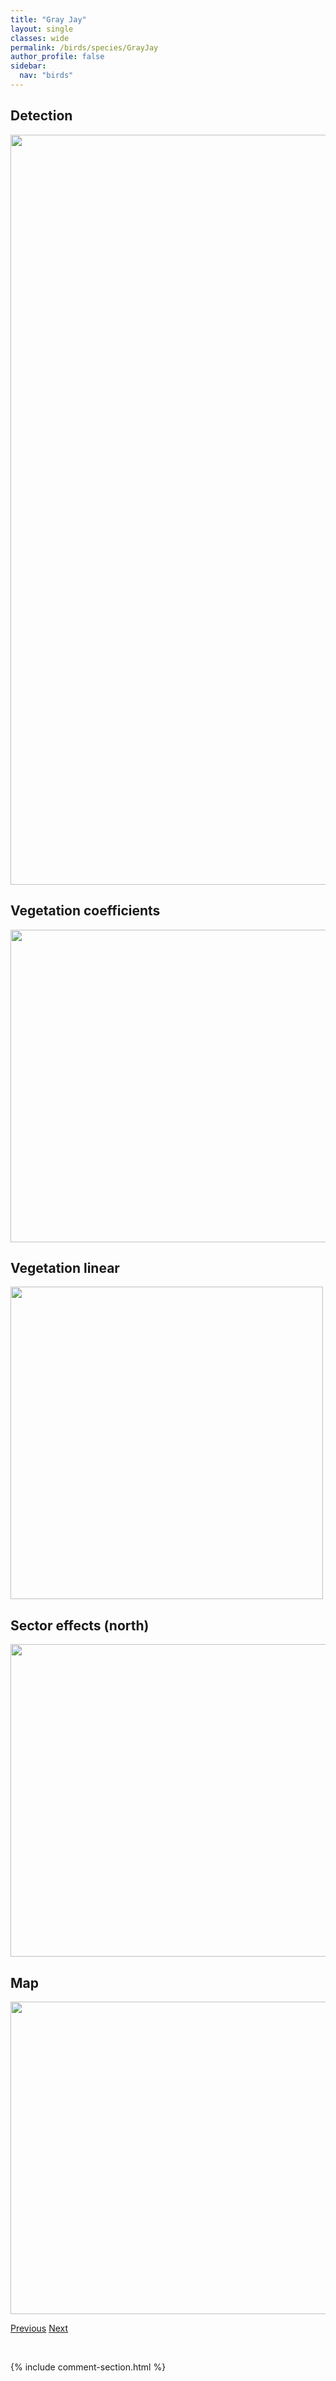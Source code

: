 ```yaml
---
title: "Gray Jay"
layout: single
classes: wide
permalink: /birds/species/GrayJay
author_profile: false
sidebar:
  nav: "birds"
---
```


<h2>Detection</h2>

<a href="https://drive.google.com/uc?export=view&id=1dzxLyV2-CG51loEOoqAEfq1Z1gX9AOd3">
<img src="https://drive.google.com/uc?export=view&id=1dzxLyV2-CG51loEOoqAEfq1Z1gX9AOd3" height = "1200" width = "800">
</a>

<h2>Vegetation coefficients</h2>

<a href="https://drive.google.com/uc?export=view&id=1h6oxsLt4NgeMcfRTNX9JpIWD3VGCuLgk">
<img src="https://drive.google.com/uc?export=view&id=1h6oxsLt4NgeMcfRTNX9JpIWD3VGCuLgk" height = "500" width = "1000">
</a>

<h2>Vegetation linear</h2>

<a href="https://drive.google.com/uc?export=view&id=1fUkuVRi7odCSGTbjL3zoWJd47twCmqyg">
<img src="https://drive.google.com/uc?export=view&id=1fUkuVRi7odCSGTbjL3zoWJd47twCmqyg" height = "500" width = "500">
</a>

<h2>Sector effects (north)</h2>

<a href="https://drive.google.com/uc?export=view&id=1yavmbx-D9Zed3IF-1-JtiNRe1v4NT0uH">
<img src="https://drive.google.com/uc?export=view&id=1yavmbx-D9Zed3IF-1-JtiNRe1v4NT0uH" height = "500" width = "1000">
</a>

<h2>Map</h2>

<a href="https://drive.google.com/uc?export=view&id=1_fIIbT_-dfTXDeftEhcO4TPUM8g22Xbs">
<img src="https://drive.google.com/uc?export=view&id=1_fIIbT_-dfTXDeftEhcO4TPUM8g22Xbs" height = "500" width = "1500">
</a>

<a href="/DevelopmentWebsite/birds/species/GreatHornedOwl" class="pagination--pager" title="Great Horned Owl">Previous</a> <a href="/DevelopmentWebsite/birds/species/GrayPartridge" class="pagination--pager" title="Gray Partridge">Next</a>

<p>&nbsp;</p>

{% include comment-section.html %}
